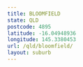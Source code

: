 ```yaml
---
title: BLOOMFIELD
state: QLD
postcode: 4895
latitude: -16.04948936
longitude: 145.3380453
url: /qld/bloomfield/
layout: suburb
---
```

